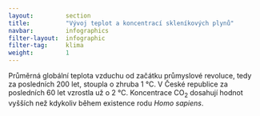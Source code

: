 ```yaml
---
layout:         section
title:          "Vývoj teplot a koncentrací skleníkových plynů"
navbar:         infographics
filter-layout:  infographic
filter-tag:     klima
weight:         1
---
```


Průměrná globální teplota vzduchu od začátku průmyslové revoluce, tedy za posledních 200 let, stoupla o zhruba 1 °C. V České republice za posledních 60 let vzrostla už o 2 °C. Koncentrace CO<sub>2</sub> dosahují hodnot vyšších než kdykoliv během existence rodu *Homo sapiens*.
